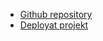 - [Github repository](https://github.com/InmortalJohan/Flags2.0)
- [Deployat projekt](https://flags2-0.vercel.app/)
